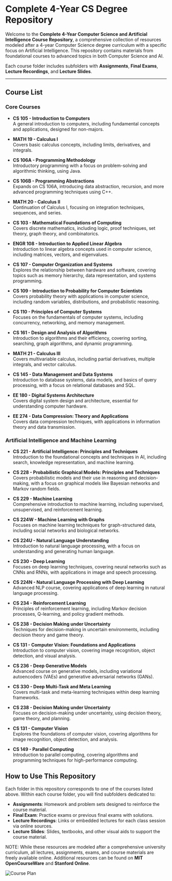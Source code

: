 # Complete 4-Year CS Degree Repository

Welcome to the **Complete 4-Year Computer Science and Artificial Intelligence Course Repository**, a comprehensive collection of resources modeled after a 4-year Computer Science degree curriculum with a specific focus on Artificial Intelligence. This repository contains materials from foundational courses to advanced topics in both Computer Science and AI. 

Each course folder includes subfolders with **Assignments**, **Final Exams**, **Lecture Recordings**, and **Lecture Slides**.

---

## Course List

### Core Courses

- **CS 105 - Introduction to Computers**  
  A general introduction to computers, including fundamental concepts and applications, designed for non-majors.

- **MATH 19 - Calculus I**  
  Covers basic calculus concepts, including limits, derivatives, and integrals.

- **CS 106A - Programming Methodology**  
  Introductory programming with a focus on problem-solving and algorithmic thinking, using Java.

- **CS 106B - Programming Abstractions**  
  Expands on CS 106A, introducing data abstraction, recursion, and more advanced programming techniques using C++.

- **MATH 20 - Calculus II**  
  Continuation of Calculus I, focusing on integration techniques, sequences, and series.

- **CS 103 - Mathematical Foundations of Computing**  
  Covers discrete mathematics, including logic, proof techniques, set theory, graph theory, and combinatorics.

- **ENGR 108 - Introduction to Applied Linear Algebra**  
  Introduction to linear algebra concepts used in computer science, including matrices, vectors, and eigenvalues.

- **CS 107 - Computer Organization and Systems**  
  Explores the relationship between hardware and software, covering topics such as memory hierarchy, data representation, and systems programming.

- **CS 109 - Introduction to Probability for Computer Scientists**  
  Covers probability theory with applications in computer science, including random variables, distributions, and probabilistic reasoning.

- **CS 110 - Principles of Computer Systems**  
  Focuses on the fundamentals of computer systems, including concurrency, networking, and memory management.

- **CS 161 - Design and Analysis of Algorithms**  
  Introduction to algorithms and their efficiency, covering sorting, searching, graph algorithms, and dynamic programming.

- **MATH 21 - Calculus III**  
  Covers multivariable calculus, including partial derivatives, multiple integrals, and vector calculus.

- **CS 145 - Data Management and Data Systems**  
  Introduction to database systems, data models, and basics of query processing, with a focus on relational databases and SQL.

- **EE 180 - Digital Systems Architecture**  
  Covers digital system design and architecture, essential for understanding computer hardware.

- **EE 274 - Data Compression: Theory and Applications**  
  Covers data compression techniques, with applications in information theory and data transmission.

### Artificial Intelligence and Machine Learning

- **CS 221 - Artificial Intelligence: Principles and Techniques**  
  Introduction to the foundational concepts and techniques in AI, including search, knowledge representation, and machine learning.

- **CS 228 - Probabilistic Graphical Models: Principles and Techniques**  
  Covers probabilistic models and their use in reasoning and decision-making, with a focus on graphical models like Bayesian networks and Markov random fields.

- **CS 229 - Machine Learning**  
  Comprehensive introduction to machine learning, including supervised, unsupervised, and reinforcement learning.

- **CS 224W - Machine Learning with Graphs**  
  Focuses on machine learning techniques for graph-structured data, including social networks and biological networks.

- **CS 224U - Natural Language Understanding**  
  Introduction to natural language processing, with a focus on understanding and generating human language.

- **CS 230 - Deep Learning**  
  Focuses on deep learning techniques, covering neural networks such as CNNs and RNNs, with applications in image and speech processing.

- **CS 224N - Natural Language Processing with Deep Learning**  
  Advanced NLP course, covering applications of deep learning in natural language processing.

- **CS 234 - Reinforcement Learning**  
  Principles of reinforcement learning, including Markov decision processes, Q-learning, and policy gradient methods.

- **CS 238 - Decision Making under Uncertainty**  
  Techniques for decision-making in uncertain environments, including decision theory and game theory.

- **CS 131 - Computer Vision: Foundations and Applications**  
  Introduction to computer vision, covering image recognition, object detection, and visual analysis.

- **CS 236 - Deep Generative Models**  
  Advanced course on generative models, including variational autoencoders (VAEs) and generative adversarial networks (GANs).

- **CS 330 - Deep Multi-Task and Meta Learning**  
  Covers multi-task and meta-learning techniques within deep learning frameworks.

- **CS 238 - Decision Making under Uncertainty**  
  Focuses on decision-making under uncertainty, using decision theory, game theory, and planning.

- **CS 131 - Computer Vision**  
  Explores the foundations of computer vision, covering algorithms for image recognition, object detection, and analysis.

- **CS 149 - Parallel Computing**  
  Introduction to parallel computing, covering algorithms and programming techniques for high-performance computing.

## How to Use This Repository

Each folder in this repository corresponds to one of the courses listed above. Within each course folder, you will find subfolders dedicated to:

- **Assignments**: Homework and problem sets designed to reinforce the course material.
- **Final Exam**: Practice exams or previous final exams with solutions.
- **Lecture Recordings**: Links or embedded lectures for each class session via online sources.
- **Lecture Slides**: Slides, textbooks, and other visual aids to support the course material.

NOTE: While these resources are modeled after a comprehensive university curriculum, all lectures, assignments, exams, and course materials are freely available online. Additional resources can be found on **MIT OpenCourseWare** and **Stanford Online**.

![Course Plan](Complete-CS-Degree/z_Images/project_plan.png)
